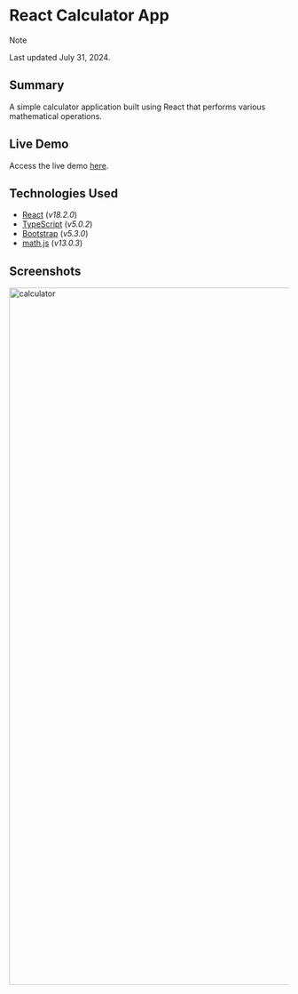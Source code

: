 # React Calculator App

> [!NOTE]
> Last updated July 31, 2024.

## Summary
A simple calculator application built using React that performs various mathematical operations.

## Live Demo
Access the live demo [here](https://calculator-app.victor-jr.com).

## Technologies Used
- [React](https://react.dev) (*v18.2.0*)
- [TypeScript](https://www.typescriptlang.org) (*v5.0.2*)
- [Bootstrap](https://getbootstrap.com) (*v5.3.0*)
- [math.js](https://mathjs.org) (*v13.0.3*)

## Screenshots
<img width="1255" alt="calculator" src="https://github.com/user-attachments/assets/e4952684-165f-4a0d-950d-69a2e082d8a5">
